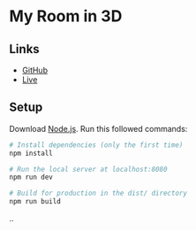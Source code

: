 # My Room in 3D

## Links

- [GitHub](https://github.com/brunosimon/my-room-in-3d)
- [Live](https://my-room-in-3d.vercel.app)

## Setup

Download [Node.js](https://nodejs.org/en/download/).
Run this followed commands:

``` bash
# Install dependencies (only the first time)
npm install

# Run the local server at localhost:8080
npm run dev

# Build for production in the dist/ directory
npm run build
```
..
